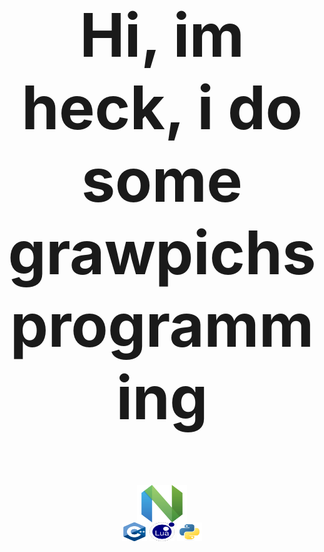 <div align="center" valign="top"><br>
  <h1 style="font-size:10vw">Hi, im heck, i do some grawpichs programming </h1>
</div>

<div align="center" valign="top"><br>
  <div align="center" valign="top"> 
    <img align="center" alt="..." height="60" width="80" src="https://raw.githubusercontent.com/devicons/devicon/master/icons/neovim/neovim-original.svg">
  </div>
  <img align="center" alt="..." height="30" width="40" src="https://raw.githubusercontent.com/devicons/devicon/master/icons/cplusplus/cplusplus-original.svg">
  <img align="center" alt="..." height="30" width="40" src="https://raw.githubusercontent.com/devicons/devicon/master/icons/lua/lua-original.svg">
  <img align="center" alt="..." height="30" width="40" src="https://raw.githubusercontent.com/devicons/devicon/master/icons/python/python-original.svg">
</div>
  
  ##
